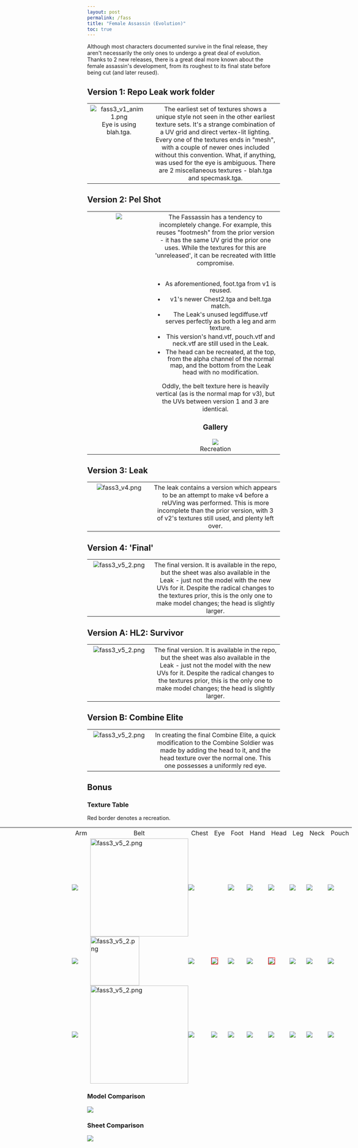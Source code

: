 ```yaml
---
layout: post
permalink: /fass
title: "Female Assassin (Evolution)"
toc: true
---
```

<style>
table li
{
  margin-top:5px;
  line-height:110%;
}
th {
      font-weight: 400;
}
table tr th:first-of-type
{
  width:33%;
  vertical-align:top;
}
img
{
  max-height:500px;
}
.textable
{
  margin-left:-400px;
  min-width:1600px;
}
.textable table td
{
  padding:0px;  
}
.textable table td:first-of-type
{
  width:50px;
}
.textable table tbody 
{
  border:0px;
  border-spacing:0px;
}
.recr img
{
  border: 1px solid red;
}
</style>

Although most characters documented survive in the final release, they aren't necessarily the only ones to undergo a great deal of evolution. Thanks to 2 new releases, there is a great deal more known about the female assassin's development, from its roughest to its final state before being cut (and later reused). 

## Version 1: Repo Leak work folder
<table>  
  <tr>  
    <th>
    <img alt="fass3_v1_anim 1.png"  src="assets/fass3_v1_anim%201.png"><br>Eye is using blah.tga.
    </th>
    <th style="vertical-align:top;">
    The earliest set of textures shows a unique style not seen in the other earliest texture sets. It's a strange combination of a UV grid and direct vertex-lit lighting. Every one of the textures ends in "mesh", with a couple of newer ones included without this convention. What, if anything, was used for the eye is ambiguous. There are 2 miscellaneous textures - blah.tga and specmask.tga. 
    </th>
  </tr>
</table>

## Version 2: Pel Shot
<table>  
  <tr>  
    <th>
    <img  src="assets/pel_assassin.png">
    </th>
    <th> 
    The Fassassin has a tendency to incompletely change. For example, this reuses "footmesh" from the prior version - it has the same UV grid the prior one uses. While the textures for this are 'unreleased', it can be recreated with little compromise.<br><br>
    <ul>  
      <li>As aforementioned, foot.tga from v1 is reused.</li>
      <li>v1's newer Chest2.tga and belt.tga match.</li>
      <li>The Leak's unused legdiffuse.vtf serves perfectly as both a leg and arm texture.</li>
      <li>This version's hand.vtf, pouch.vtf and neck.vtf are still used in the Leak.</li>  
      <li>The head can be recreated, at the top, from the alpha channel of the normal map, and the bottom from the Leak head with no modification.</li>
    </ul>
    Oddly, the belt texture here is heavily vertical (as is the normal map for v3), but the UVs between version 1 and 3 are identical.
    <h3>Gallery</h3>
      <img  src="assets/fass3_v3.png"><br>Recreation
    </th>
  </tr>
</table>

## Version 3: Leak
<table>  
  <tr>  
    <th>
    <img alt="fass3_v4.png"  src="assets/fass3_v4.png">
    </th>
    <th style="vertical-align:top;">
    The leak contains a version which appears to be an attempt to make v4 before a reUVing was performed. This is more incomplete than the prior version, with 3 of v2's textures still used, and plenty left over. 
    </th>
  </tr>
</table>

## Version 4: 'Final'
<table>  
  <tr>  
    <th>
    <img alt="fass3_v5_2.png"  src="assets/fass3_v5_2.png">
    </th>
    <th style="vertical-align:top;">
    The final version. It is available in the repo, but the sheet was also available in the Leak - just not the model with the new UVs for it. Despite the radical changes to the textures prior, this is the only one to make model changes; the head is slightly larger.
    </th>
  </tr>
</table>

## Version A: HL2: Survivor
<table>  
  <tr>  
    <th>
      <img alt="fass3_v5_2.png"  src="assets/fass3_v6_1.png">
    </th>
    <th style="vertical-align:top;">
      The final version. It is available in the repo, but the sheet was also available in the Leak - just not the model with the new UVs for it. Despite the radical changes to the textures prior, this is the only one to make model changes; the head is slightly larger.
    </th>
  </tr>
</table>

## Version B: Combine Elite
<table>  
  <tr>  
    <th>
      <img alt="fass3_v5_2.png"  src="assets/fass_vb.png">
    </th>
    <th style="vertical-align:top;">
      In creating the final Combine Elite, a quick modification to the Combine Soldier was made by adding the head to it, and the head texture over the normal one. This one possesses a uniformly red eye.
    </th>
  </tr>
</table>

## Bonus

### Texture Table

Red border denotes a recreation.

<div class="textable">
<table>
<thead>
<tr class="header">
<th> </th>
<th>Arm</th>
<th>Belt</th>
<th>Chest</th>
<th>Eye</th>
<th>Foot</th>
<th>Hand</th>
<th>Head</th>
<th>Leg</th>
<th>Neck</th>
<th>Pouch</th>
</tr>
</thead>
<tbody>
<tr class="odd">
<td>v1</td>
<td><img src="assets/fass_v1/1_armmesh.png" /></td>
<td><img alt="fass3_v5_2.png" width="256" src="assets/fass_v1/1_beltmesh.png"></td>
<td><img src="assets/fass_v1/1_chestmesh.png" /></td>
<td></td>
<td><img src="assets/fass_v1/1_footmesh.png" /></td>
<td><img src="assets/fass_v1/1_handmesh.png" /></td>
<td><img src="assets/fass_v1/1_headmesh.png" /></td>
<td><img src="assets/fass_v1/1_legmesh.png" /></td>
<td><img src="assets/fass_v1/1_neckmesh.png" /></td>
<td><img src="assets/fass_v1/1_pouchmesh.png" /></td>
</tr>
<tr class="even">
<td>v2</td>
<td><img src="assets/fass_v3/3_legdiffuse.png" /></td>
<td><img alt="fass3_v5_2.png" height="128" src="assets/fass_v1/1_belt.png"></td>
<td><img src="assets/fass_v1/1_chest2.png" /></td>
<td><div class="recr"><img src="assets/fass_v2/2_eye.png" /></div>
<td><img src="assets/fass_v1/1_footmesh.png" /></td>
<td><img src="assets/fass_v3/3_hand.png" /></td>
<td><div class="recr"><img src="assets/fass_v2/2_head.png" /></div>
<td><img src="assets/fass_v3/3_legdiffuse.png" /></td>
<td><img src="assets/fass_v3/3_neck.png" /></td>
<td><img src="assets/fass_v3/3_pouch.png" /></td>
</tr>
<tr class="odd">
<td>v3</td>
<td><img src="assets/fass_v3/3_arm.png" /></td>
<td><img alt="fass3_v5_2.png" width="256" src="assets/fass_v3/3_belt.png"></td>
<td><img src="assets/fass_v3/3_chest2.png" /></td>
<td><img src="assets/fass_v3/3_eye.png" /></td>
<td><img src="assets/fass_v3/3_foot.png" /></td>
<td><img src="assets/fass_v3/3_hand.png" /></td>
<td><img src="assets/fass_v3/3_head.png" /></td>
<td><img src="assets/fass_v3/3_leg.png" /></td>
<td><img src="assets/fass_v3/3_neck.png" /></td>
<td><img src="assets/fass_v3/3_pouch.png" /></td>
</tr>
</tbody>
</table>
</div>

<h3>Model Comparison</h3>

<img src="assets/fass_full_anim.png" />

<h3>Sheet Comparison</h3>

<img src="assets/fass_full_anim" />
